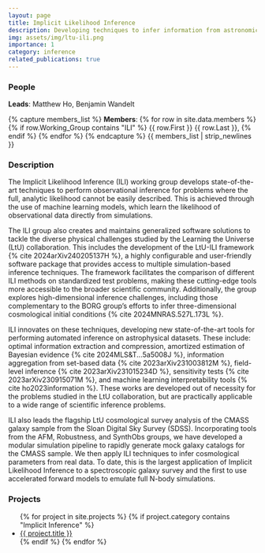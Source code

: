 ```yaml
---
layout: page
title: Implicit Likelihood Inference
description: Developing techniques to infer information from astronomical observations
img: assets/img/ltu-ili.png
importance: 1
category: inference
related_publications: true
---
```


### People
**Leads**: Matthew Ho, Benjamin Wandelt

{% capture members_list %}
**Members**: 
{% for row in site.data.members %}
{% if row.Working_Group contains "ILI" %}
{{ row.First }} {{ row.Last }}, 
{% endif %}
{% endfor %}
{% endcapture %}
{{ members_list | strip_newlines }}

### Description
The Implicit Likelihood Inference (ILI) working group develops state-of-the-art techniques to perform observational inference for problems where the full, analytic likelihood cannot be easily described. This is achieved through the use of machine learning models, which learn the likelihood of observational data directly from simulations.

The ILI group also creates and maintains generalized software solutions to tackle the diverse physical challenges studied by the Learning the Universe (LtU) collaboration. This includes the development of the LtU-ILI framework {% cite 2024arXiv240205137H %}, a highly configurable and user-friendly software package that provides access to multiple simulation-based inference techniques. The framework facilitates the comparison of different ILI methods on standardized test problems, making these cutting-edge tools more accessible to the broader scientific community. Additionally, the group explores high-dimensional inference challenges, including those complementary to the BORG group’s efforts to infer three-dimensional cosmological initial conditions {% cite 2024MNRAS.527L.173L %}.

ILI innovates on these techniques, developing new state-of-the-art tools for performing automated inference on astrophysical datasets. These include: optimal information extraction and compression, amortized estimation of Bayesian evidence {% cite 2024MLS&T...5a5008J %}, information aggregation from set-based data {% cite 2023arXiv231003812M %}, field-level inference {% cite 2023arXiv231015234D %}, sensitivity tests {% cite 2023arXiv230915071M %}, and machine learning interpretability tools {% cite ho2023information %}. These works are developed out of necessity for the problems studied in the LtU collaboration, but are practically applicable to a wide range of scientific inference problems.

ILI also leads the flagship LtU cosmological survey analysis of the CMASS galaxy sample from the Sloan Digital Sky Survey (SDSS). Incorporating tools from the AFM, Robustness, and SynthObs groups, we have developed a modular simulation pipeline to rapidly generate mock galaxy catalogs for the CMASS sample. We then apply ILI techniques to infer cosmological parameters from real data. To date, this is the largest application of Implicit Likelihood Inference to a spectroscopic galaxy survey and the first to use accelerated forward models to emulate full N-body simulations.

### Projects
<ul>
{% for project in site.projects %}
  {% if project.category contains "Implicit Inference" %}
    <li><a href="{{ project.url }}">{{ project.title }}</a></li>
  {% endif %}
{% endfor %}
</ul>
